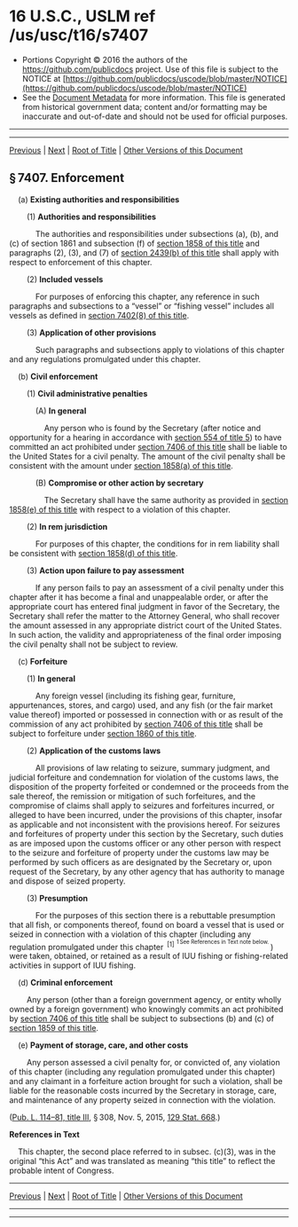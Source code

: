 ---
---

# 16 U.S.C., USLM ref /us/usc/t16/s7407

* Portions Copyright © 2016 the authors of the https://github.com/publicdocs project.
  Use of this file is subject to the NOTICE at [https://github.com/publicdocs/uscode/blob/master/NOTICE](https://github.com/publicdocs/uscode/blob/master/NOTICE)
* See the [Document Metadata](././../../../..//README.md) for more information.
  This file is generated from historical government data; content and/or formatting may be inaccurate and out-of-date and should not be used for official purposes.

----------
----------

[Previous](./../../../..//us/usc/t16/ch93/m__us_usc_t16_s7406.md) | [Next](./../../../..//us/usc/t16/ch93/m__us_usc_t16_s7408.md) | [Root of Title](./../../../../) | [Other Versions of this Document](https://publicdocs.github.io/go/links?ns=uslm&ref=%2Fus%2Fusc%2Ft16%2Fs7407)

## § 7407. Enforcement

    (a) __Existing authorities and responsibilities__ 

        (1) __Authorities and responsibilities__ 

            The authorities and responsibilities under subsections (a), (b), and (c) of section 1861 and subsection (f) of [section 1858 of this title][/us/usc/t16/s1858] and paragraphs (2), (3), and (7) of [section 2439(b) of this title][/us/usc/t16/s2439/b] shall apply with respect to enforcement of this chapter.

        (2) __Included vessels__ 

            For purposes of enforcing this chapter, any reference in such paragraphs and subsections to a “vessel” or “fishing vessel” includes all vessels as defined in [section 7402(8) of this title][/us/usc/t16/s7402/8].

        (3) __Application of other provisions__ 

            Such paragraphs and subsections apply to violations of this chapter and any regulations promulgated under this chapter.

    (b) __Civil enforcement__ 

        (1) __Civil administrative penalties__ 

            (A) __In general__ 

                Any person who is found by the Secretary (after notice and opportunity for a hearing in accordance with [section 554 of title 5][/us/usc/t5/s554]) to have committed an act prohibited under [section 7406 of this title][/us/usc/t16/s7406] shall be liable to the United States for a civil penalty. The amount of the civil penalty shall be consistent with the amount under [section 1858(a) of this title][/us/usc/t16/s1858/a].

            (B) __Compromise or other action by secretary__ 

                The Secretary shall have the same authority as provided in [section 1858(e) of this title][/us/usc/t16/s1858/e] with respect to a violation of this chapter.

        (2) __In rem jurisdiction__ 

            For purposes of this chapter, the conditions for in rem liability shall be consistent with [section 1858(d) of this title][/us/usc/t16/s1858/d].

        (3) __Action upon failure to pay assessment__ 

            If any person fails to pay an assessment of a civil penalty under this chapter after it has become a final and unappealable order, or after the appropriate court has entered final judgment in favor of the Secretary, the Secretary shall refer the matter to the Attorney General, who shall recover the amount assessed in any appropriate district court of the United States. In such action, the validity and appropriateness of the final order imposing the civil penalty shall not be subject to review.

    (c) __Forfeiture__ 

        (1) __In general__ 

            Any foreign vessel (including its fishing gear, furniture, appurtenances, stores, and cargo) used, and any fish (or the fair market value thereof) imported or possessed in connection with or as result of the commission of any act prohibited by [section 7406 of this title][/us/usc/t16/s7406] shall be subject to forfeiture under [section 1860 of this title][/us/usc/t16/s1860].

        (2) __Application of the customs laws__ 

            All provisions of law relating to seizure, summary judgment, and judicial forfeiture and condemnation for violation of the customs laws, the disposition of the property forfeited or condemned or the proceeds from the sale thereof, the remission or mitigation of such forfeitures, and the compromise of claims shall apply to seizures and forfeitures incurred, or alleged to have been incurred, under the provisions of this chapter, insofar as applicable and not inconsistent with the provisions hereof. For seizures and forfeitures of property under this section by the Secretary, such duties as are imposed upon the customs officer or any other person with respect to the seizure and forfeiture of property under the customs law may be performed by such officers as are designated by the Secretary or, upon request of the Secretary, by any other agency that has authority to manage and dispose of seized property.

        (3) __Presumption__ 

            For the purposes of this section there is a rebuttable presumption that all fish, or components thereof, found on board a vessel that is used or seized in connection with a violation of this chapter (including any regulation promulgated under this chapter  <sup>\[1\]</sup>  <sup><sup> 1 See References in Text note below. </sup></sup> ) were taken, obtained, or retained as a result of IUU fishing or fishing-related activities in support of IUU fishing.

    (d) __Criminal enforcement__ 

        Any person (other than a foreign government agency, or entity wholly owned by a foreign government) who knowingly commits an act prohibited by [section 7406 of this title][/us/usc/t16/s7406] shall be subject to subsections (b) and (c) of [section 1859 of this title][/us/usc/t16/s1859].

    (e) __Payment of storage, care, and other costs__ 

        Any person assessed a civil penalty for, or convicted of, any violation of this chapter (including any regulation promulgated under this chapter) and any claimant in a forfeiture action brought for such a violation, shall be liable for the reasonable costs incurred by the Secretary in storage, care, and maintenance of any property seized in connection with the violation.

([Pub. L. 114–81, title III][/us/pl/114/81/tIII], § 308, Nov. 5, 2015, [129 Stat. 668][/us/stat/129/668].)

 __References in Text__ 

    This chapter, the second place referred to in subsec. (c)(3), was in the original “this Act” and was translated as meaning “this title” to reflect the probable intent of Congress.

----------

[Previous](./../../../..//us/usc/t16/ch93/m__us_usc_t16_s7406.md) | [Next](./../../../..//us/usc/t16/ch93/m__us_usc_t16_s7408.md) | [Root of Title](./../../../../) | [Other Versions of this Document](https://publicdocs.github.io/go/links?ns=uslm&ref=%2Fus%2Fusc%2Ft16%2Fs7407)

----------
----------

[/us/usc/t16/s1858]: https://publicdocs.github.io/go/links?ns=uslm&ref=%2Fus%2Fusc%2Ft16%2Fs1858
[/us/usc/t16/s2439/b]: https://publicdocs.github.io/go/links?ns=uslm&ref=%2Fus%2Fusc%2Ft16%2Fs2439%2Fb
[/us/usc/t16/s7402/8]: https://publicdocs.github.io/go/links?ns=uslm&ref=%2Fus%2Fusc%2Ft16%2Fs7402%2F8
[/us/usc/t5/s554]: https://publicdocs.github.io/go/links?ns=uslm&ref=%2Fus%2Fusc%2Ft5%2Fs554
[/us/usc/t16/s7406]: https://publicdocs.github.io/go/links?ns=uslm&ref=%2Fus%2Fusc%2Ft16%2Fs7406
[/us/usc/t16/s1858/a]: https://publicdocs.github.io/go/links?ns=uslm&ref=%2Fus%2Fusc%2Ft16%2Fs1858%2Fa
[/us/usc/t16/s1858/e]: https://publicdocs.github.io/go/links?ns=uslm&ref=%2Fus%2Fusc%2Ft16%2Fs1858%2Fe
[/us/usc/t16/s1858/d]: https://publicdocs.github.io/go/links?ns=uslm&ref=%2Fus%2Fusc%2Ft16%2Fs1858%2Fd
[/us/usc/t16/s7406]: https://publicdocs.github.io/go/links?ns=uslm&ref=%2Fus%2Fusc%2Ft16%2Fs7406
[/us/usc/t16/s1860]: https://publicdocs.github.io/go/links?ns=uslm&ref=%2Fus%2Fusc%2Ft16%2Fs1860
[/us/usc/t16/s7406]: https://publicdocs.github.io/go/links?ns=uslm&ref=%2Fus%2Fusc%2Ft16%2Fs7406
[/us/usc/t16/s1859]: https://publicdocs.github.io/go/links?ns=uslm&ref=%2Fus%2Fusc%2Ft16%2Fs1859
[/us/pl/114/81/tIII]: https://publicdocs.github.io/go/links?ns=uslm&ref=%2Fus%2Fpl%2F114%2F81%2FtIII
[/us/stat/129/668]: https://publicdocs.github.io/go/links?ns=uslm&ref=%2Fus%2Fstat%2F129%2F668


